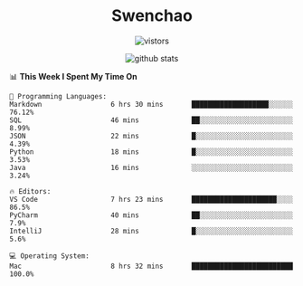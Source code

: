 <h1 align="center">Swenchao</h3>

<p align="center">
  <img src="https://visitor-badge.glitch.me/badge?page_id=Swenchao" alt="vistors" />
</p>

<p align="center">
  <img src="https://github-readme-stats.vercel.app/api?username=Swenchao&count_private=true&show_icons=true&theme=vue-dark&hide_title=true" alt="github stats" />
</p>

<!--START_SECTION:waka-->
📊 **This Week I Spent My Time On** 

```text
💬 Programming Languages: 
Markdown                 6 hrs 30 mins       ███████████████████░░░░░░   76.12% 
SQL                      46 mins             ██░░░░░░░░░░░░░░░░░░░░░░░   8.99% 
JSON                     22 mins             █░░░░░░░░░░░░░░░░░░░░░░░░   4.39% 
Python                   18 mins             █░░░░░░░░░░░░░░░░░░░░░░░░   3.53% 
Java                     16 mins             ░░░░░░░░░░░░░░░░░░░░░░░░░   3.24%

🔥 Editors: 
VS Code                  7 hrs 23 mins       █████████████████████░░░░   86.5% 
PyCharm                  40 mins             ██░░░░░░░░░░░░░░░░░░░░░░░   7.9% 
IntelliJ                 28 mins             █░░░░░░░░░░░░░░░░░░░░░░░░   5.6%

💻 Operating System: 
Mac                      8 hrs 32 mins       █████████████████████████   100.0%

```


<!--END_SECTION:waka-->
